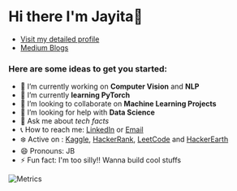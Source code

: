 # Hi there I'm Jayita👋

- [Visit my detailed profile](https://resume.io/r/cxcPWLoYX)
- [Medium Blogs](https://itsjb13.medium.com)

### Here are some ideas to get you started:

- 🔭 I’m currently working on **Computer Vision** and **NLP**
- 🌱 I’m currently __learning PyTorch__
- 👯 I’m looking to collaborate on **Machine Learning Projects**
- :eyes: I’m looking for help with __Data Science__
- 💬 Ask me about _tech facts_
- :telephone_receiver: How to reach me: [LinkedIn](https://www.linkedin.com/in/jayita-bhattacharyya-3657ba164/) or [Email](jayitab25@gmail.com)
- :snowflake: Active on : [Kaggle](https://www.kaggle.com/jayitabhattacharyya), [HackerRank](https://www.hackerrank.com/Jayita_B), [LeetCode](https://leetcode.com/jayitab25/) and [HackerEarth](https://www.hackerearth.com/@jayita4)
- 😄 Pronouns: JB
- ⚡ Fun fact: I'm too silly!! Wanna build cool stuffs 
 
![Metrics](https://metrics.lecoq.io/jayita13?template=classic&languages=1&stars=1&followup=1&languages.colors=github&languages.threshold=0%25&stars.limit=4&config.timezone=Asia%2FCalcutta&config.animated=true)
